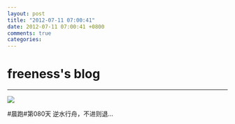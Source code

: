 ```yaml
---
layout: post
title: "2012-07-11 07:00:41"
date: 2012-07-11 07:00:41 +0800
comments: true
categories: 
---
```


# freeness's blog

----------

![](http://okqmqrbgo.bkt.clouddn.com/201207110700411.jpg)

>
\#晨跑\#第080天 逆水行舟，不进则退…